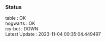 ### Status


table : OK  
hogwarts : OK  
icy-bot : DOWN  
Latest Update : 2023-11-04 00:35:04.449497
